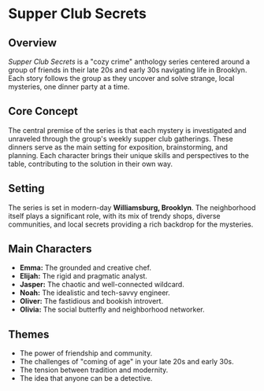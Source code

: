 # Supper Club Secrets

## Overview
*Supper Club Secrets* is a "cozy crime" anthology series centered around a group of friends in their late 20s and early 30s navigating life in Brooklyn. Each story follows the group as they uncover and solve strange, local mysteries, one dinner party at a time.

## Core Concept
The central premise of the series is that each mystery is investigated and unraveled through the group's weekly supper club gatherings. These dinners serve as the main setting for exposition, brainstorming, and planning. Each character brings their unique skills and perspectives to the table, contributing to the solution in their own way.

## Setting
The series is set in modern-day **Williamsburg, Brooklyn**. The neighborhood itself plays a significant role, with its mix of trendy shops, diverse communities, and local secrets providing a rich backdrop for the mysteries.

## Main Characters
*   **Emma:** The grounded and creative chef.
*   **Elijah:** The rigid and pragmatic analyst.
*   **Jasper:** The chaotic and well-connected wildcard.
*   **Noah:** The idealistic and tech-savvy engineer.
*   **Oliver:** The fastidious and bookish introvert.
*   **Olivia:** The social butterfly and neighborhood networker.

## Themes
*   The power of friendship and community.
*   The challenges of "coming of age" in your late 20s and early 30s.
*   The tension between tradition and modernity.
*   The idea that anyone can be a detective.
